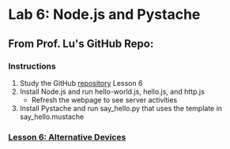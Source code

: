# Lab 6: Node.js and Pystache
## From Prof. Lu's GitHub Repo:
### Instructions
1. Study the GitHub [repository](https://github.com/kevinwlu/iot) Lesson 6
2. Install Node.js and run hello-world.js, hello.js, and http.js
   - Refresh the webpage to see server activities
3. Install Pystache and run say_hello.py that uses the template in say_hello.mustache
### [Lesson 6: Alternative Devices](lesson6/README.md)
